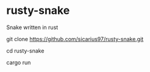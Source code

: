 # rusty-snake
 Snake written in rust

git clone https://github.com/sicarius97/rusty-snake.git

cd rusty-snake

cargo run

